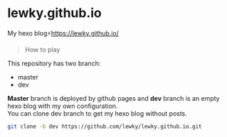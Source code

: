 # lewky.github.io
My hexo blog:zap:https://lewky.github.io/

> How to play

This repository has two branch:
* master
* dev

**Master** branch is deployed by github pages and **dev** branch is an empty hexo blog with my own configuration.   
You can clone dev branch to get my hexo blog without posts.
```bash
git clone -b dev https://github.com/lewky/lewky.github.io.git
```
